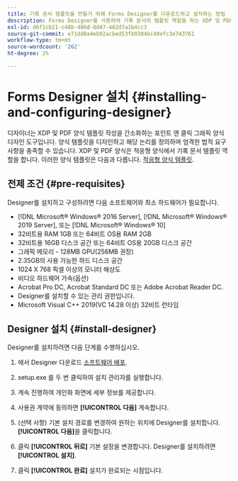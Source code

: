 ```yaml
---
title: 기록 문서 템플릿을 만들기 위해 Forms Designer를 다운로드하고 설치하는 방법
description: Forms Designer를 사용하여 기록 문서의 템플릿 역할을 하는 XDP 및 PDF 양식 템플릿을 만들 수 있습니다. 디자이너는 [!DNL AEM Forms] 라이센스.
exl-id: d6f1cb21-c48b-406d-8d47-482d7a1b4cc3
source-git-commit: e71dd8a4eb92acbed53fb9384bc40efc3e743761
workflow-type: tm+mt
source-wordcount: '262'
ht-degree: 2%

---
```


# Forms Designer 설치 {#installing-and-configuring-designer}

디자이너는 XDP 및 PDF 양식 템플릿 작성을 간소화하는 포인트 앤 클릭 그래픽 양식 디자인 도구입니다. 양식 템플릿을 디자인하고 해당 논리를 정의하며 엄격한 법적 요구 사항을 충족할 수 있습니다. XDP 및 PDF 양식은 적응형 양식에서 기록 문서 템플릿 역할을 합니다. 이러한 양식 템플릿은 다음과 다릅니다. [적응형 양식 템플릿](template-editor.md).

## 전제 조건 {#pre-requisites}

Designer를 설치하고 구성하려면 다음 소프트웨어와 최소 하드웨어가 필요합니다.

* [!DNL Microsoft® Windows® 2016 Server], [!DNL Microsoft® Windows® 2019 Server], 또는 [!DNL Microsoft® Windows® 10]
* 32비트용 RAM 1GB 또는 64비트 OS용 RAM 2GB
* 32비트용 16GB 디스크 공간 또는 64비트 OS용 20GB 디스크 공간
* 그래픽 메모리 - 128MB GPU(256MB 권장)
* 2.35GB의 사용 가능한 하드 디스크 공간
* 1024 X 768 픽셀 이상의 모니터 해상도
* 비디오 하드웨어 가속(옵션)
* Acrobat Pro DC, Acrobat Standard DC 또는 Adobe Acrobat Reader DC.
* Designer를 설치할 수 있는 관리 권한입니다.
* Microsoft Visual C++ 2019(VC 14.28 이상) 32비트 런타임

## Designer 설치 {#install-designer}

Designer를 설치하려면 다음 단계를 수행하십시오.

1. 에서 Designer 다운로드 [소프트웨어 배포](https://experience.adobe.com/downloads).

1. setup.exe 를 두 번 클릭하여 설치 관리자를 실행합니다.
1. 계속 진행하여 개인화 화면에 세부 정보를 제공합니다.
1. 사용권 계약에 동의하면 **[!UICONTROL 다음]** 계속합니다.
1. (선택 사항) 기본 설치 경로를 변경하여 원하는 위치에 Designer를 설치합니다. **[!UICONTROL 다음]**&#x200B;을 클릭합니다.
1. 클릭 **[!UICONTROL 뒤로]** 기본 설정을 변경합니다. Designer를 설치하려면 **[!UICONTROL 설치]**.
1. 클릭 **[!UICONTROL 완료]** 설치가 완료되는 시점입니다.

